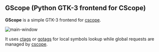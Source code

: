 ## GScope (Python GTK-3 frontend for CScope)

**GScope** is a simple GTK-3 frontend for [cscope](http://cscope.sourceforge.net/).

![main-window](https://raw.githubusercontent.com/cyrillos/gscope/master/docs/img/main-window.png)

It uses [ctags](http://ctags.sourceforge.net/) or [gotags](https://github.com/jstemmer/gotags)
for local symbols lookup while global requests are managed by [cscope](http://cscope.sourceforge.net/).
